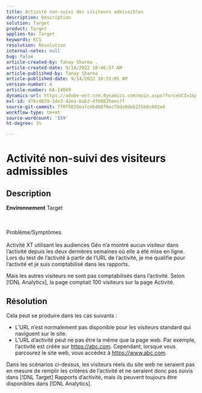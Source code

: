 ```yaml
---
title: Activité non-suivi des visiteurs admissibles
description: Description
solution: Target
product: Target
applies-to: Target
keywords: KCS
resolution: Resolution
internal-notes: null
bug: false
article-created-by: Tanay Sharma .
article-created-date: 9/14/2022 10:46:57 AM
article-published-by: Tanay Sharma .
article-published-date: 9/14/2022 10:51:05 AM
version-number: 4
article-number: KA-14049
dynamics-url: https://adobe-ent.crm.dynamics.com/main.aspx?forceUCI=1&pagetype=entityrecord&etn=knowledgearticle&id=eb27b88a-1a34-ed11-9db1-002248086735
exl-id: d76c4829-1de3-42ea-bab2-4fb9825eec7f
source-git-commit: 7f0f5035ea7cebd60f6ec7bda9de6225b6c602a4
workflow-type: tm+mt
source-wordcount: '159'
ht-degree: 3%

---
```


# Activité non-suivi des visiteurs admissibles

## Description

<b>Environnement</b>
Target


<br><br>Problème/Symptômes<br><br>
Activité XT utilisant les audiences Géo n’a montré aucun visiteur dans l’activité depuis les deux dernières semaines où elle a été mise en ligne. Lors du test de l’activité à partir de l’URL de l’activité, je me qualifie pour l’activité et je suis comptabilisé dans les rapports.



Mais les autres visiteurs ne sont pas comptabilisés dans l’activité. Selon [!DNL Analytics], la page comptait 100 visiteurs sur la page Activité.

## Résolution


Cela peut se produire dans les cas suivants :

- L’URL n’est normalement pas disponible pour les visiteurs standard qui naviguent sur le site.
- L’URL d’activité peut ne pas être la même que la page web. Par exemple, l’activité est créée sur https://abc.com. Cependant, lorsque vous parcourez le site web, vous accédez à https://www.abc.com.


Dans les scénarios ci-dessus, les visiteurs réels du site web ne seraient pas en mesure de remplir les critères de l’activité et ne seraient donc pas suivis dans [!DNL Target] Rapports d’activité, mais ils peuvent toujours être disponibles dans [!DNL Analytics].
